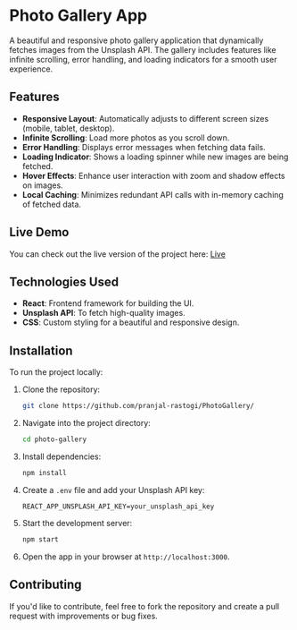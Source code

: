# Photo Gallery App

A beautiful and responsive photo gallery application that dynamically fetches images from the Unsplash API. The gallery includes features like infinite scrolling, error handling, and loading indicators for a smooth user experience.

## Features

- **Responsive Layout**: Automatically adjusts to different screen sizes (mobile, tablet, desktop).
- **Infinite Scrolling**: Load more photos as you scroll down.
- **Error Handling**: Displays error messages when fetching data fails.
- **Loading Indicator**: Shows a loading spinner while new images are being fetched.
- **Hover Effects**: Enhance user interaction with zoom and shadow effects on images.
- **Local Caching**: Minimizes redundant API calls with in-memory caching of fetched data.

## Live Demo

You can check out the live version of the project here: [Live](https://photo-gallery-chi-nine.vercel.app/)

## Technologies Used

- **React**: Frontend framework for building the UI.
- **Unsplash API**: To fetch high-quality images.
- **CSS**: Custom styling for a beautiful and responsive design.

## Installation

To run the project locally:

1. Clone the repository:

   ```bash
   git clone https://github.com/pranjal-rastogi/PhotoGallery/
   ```

2. Navigate into the project directory:

   ```bash
   cd photo-gallery
   ```

3. Install dependencies:

   ```bash
   npm install
   ```

4. Create a `.env` file and add your Unsplash API key:

   ```env
   REACT_APP_UNSPLASH_API_KEY=your_unsplash_api_key
   ```

5. Start the development server:

   ```bash
   npm start
   ```

6. Open the app in your browser at `http://localhost:3000`.

## Contributing

If you'd like to contribute, feel free to fork the repository and create a pull request with improvements or bug fixes.

